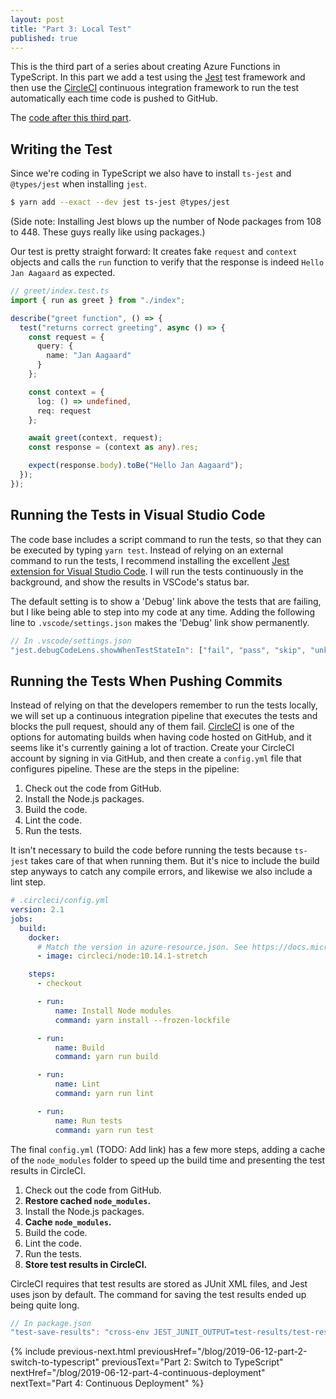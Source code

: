 ```yaml
---
layout: post
title: "Part 3: Local Test"
published: true
---
```


This is the third part of a series about creating Azure Functions in TypeScript. In this part we add a test using the [Jest](https://jestjs.io/) test framework and then use the [CircleCI](https://circleci.com/) continuous integration framework to run the test automatically each time code is pushed to GitHub.

The [code after this third part](https://github.com/janaagaard75/azure-functions-typescript/tree/part3).

## Writing the Test

Since we're coding in TypeScript we also have to install `ts-jest` and `@types/jest` when installing `jest`.

```bash
$ yarn add --exact --dev jest ts-jest @types/jest
```

(Side note: Installing Jest blows up the number of Node packages from 108 to 448. These guys really like using packages.)

Our test is pretty straight forward: It creates fake `request` and `context` objects and calls the `run` function to verify that the response is indeed `Hello Jan Aagaard` as expected.

```typescript
// greet/index.test.ts
import { run as greet } from "./index";

describe("greet function", () => {
  test("returns correct greeting", async () => {
    const request = {
      query: {
        name: "Jan Aagaard"
      }
    };

    const context = {
      log: () => undefined,
      req: request
    };

    await greet(context, request);
    const response = (context as any).res;

    expect(response.body).toBe("Hello Jan Aagaard");
  });
});
```

## Running the Tests in Visual Studio Code

The code base includes a script command to run the tests, so that they can be executed by typing `yarn test`. Instead of relying on an external command to run the tests, I recommend installing the excellent [Jest extension for Visual Studio Code](https://marketplace.visualstudio.com/itemdetails?itemName=Orta.vscode-jest). I will run the tests continuously in the background, and show the results in VSCode's status bar.

The default setting is to show a 'Debug' link above the tests that are failing, but I like being able to step into my code at any time. Adding the following line to `.vscode/settings.json` makes the 'Debug' link show permanently.

```javascript
// In .vscode/settings.json
"jest.debugCodeLens.showWhenTestStateIn": ["fail", "pass", "skip", "unknown"],
```

## Running the Tests When Pushing Commits

Instead of relying on that the developers remember to run the tests locally, we will set up a continuous integration pipeline that executes the tests and blocks the pull request, should any of them fail. [CircleCI](https://circleci.com/) is one of the options for automating builds when having code hosted on GitHub, and it seems like it's currently gaining a lot of traction. Create your CircleCI account by signing in via GitHub, and then create a `config.yml` file that configures pipeline. These are the steps in the pipeline:

1. Check out the code from GitHub.
2. Install the Node.js packages.
3. Build the code.
4. Lint the code.
5. Run the tests.

It isn't necessary to build the code before running the tests because `ts-jest` takes care of that when running them. But it's nice to include the build step anyways to catch any compile errors, and likewise we also include a lint step.

```yaml
# .circleci/config.yml
version: 2.1
jobs:
  build:
    docker:
      # Match the version in azure-resource.json. See https://docs.microsoft.com/en-us/azure/azure-functions/functions-reference-node#node-version.
      - image: circleci/node:10.14.1-stretch

    steps:
      - checkout

      - run:
          name: Install Node modules
          command: yarn install --frozen-lockfile

      - run:
          name: Build
          command: yarn run build

      - run:
          name: Lint
          command: yarn run lint

      - run:
          name: Run tests
          command: yarn run test
```

The final `config.yml` (TODO: Add link) has a few more steps, adding a cache of the `node_modules` folder to speed up the build time and presenting the test results in CircleCI.

1. Check out the code from GitHub.
2. **Restore cached `node_modules`.**
3. Install the Node.js packages.
4. **Cache `node_modules`.**
5. Build the code.
6. Lint the code.
7. Run the tests.
8. **Store test results in CircleCI.**

CircleCI requires that test results are stored as JUnit XML files, and Jest uses json by default. The command for saving the test results ended up being quite long.

```javascript
// In package.json
"test-save-results": "cross-env JEST_JUNIT_OUTPUT=test-results/test-results.xml jest --ci --runInBand --reporters=default --reporters=jest-junit"
```

{% include previous-next.html
  previousHref="/blog/2019-06-12-part-2-switch-to-typescript"
  previousText="Part 2: Switch to TypeScript"
  nextHref="/blog/2019-06-12-part-4-continuous-deployment"
  nextText="Part 4: Continuous Deployment"
%}
